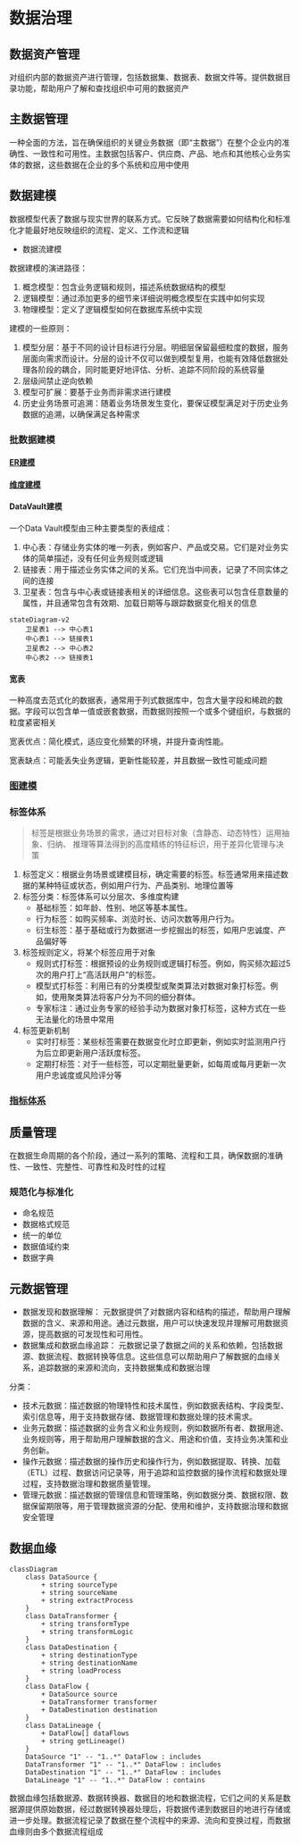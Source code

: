
# 数据治理

## 数据资产管理

对组织内部的数据资产进行管理，包括数据集、数据表、数据文件等。提供数据目录功能，帮助用户了解和查找组织中可用的数据资产

## 主数据管理

一种全面的方法，旨在确保组织的关键业务数据（即“主数据”）在整个企业内的准确性、一致性和可用性。主数据包括客户、供应商、产品、地点和其他核心业务实体的数据，这些数据在企业的多个系统和应用中使用

## 数据建模

数据模型代表了数据与现实世界的联系方式。它反映了数据需要如何结构化和标准化才能最好地反映组织的流程、定义、工作流和逻辑

- 数据流建模

数据建模的演进路径：

1. 概念模型：包含业务逻辑和规则，描述系统数据结构的模型
2. 逻辑模型：通过添加更多的细节来详细说明概念模型在实践中如何实现
3. 物理模型：定义了逻辑模型如何在数据库系统中实现

建模的一些原则：

1. 模型分层：基于不同的设计目标进行分层。明细层保留最细粒度的数据，服务层面向需求而设计。分层的设计不仅可以做到模型复用，也能有效降低数据处理各阶段的耦合，同时能更好地评估、分析、追踪不同阶段的系统容量
2. 层级间禁止逆向依赖
3. 模型可扩展：要基于业务而非需求进行建模
4. 历史业务场景可追溯：随着业务场景发生变化，要保证模型满足对于历史业务数据的追溯，以确保满足各种需求

### 批数据建模

#### [ER建模](/中间件/数据库/数据库系统/数据库设计.md#ER模型)
#### [维度建模](/数据技术/数据仓库.md#维度建模)

#### DataVault建模

一个Data Vault模型由三种主要类型的表组成：

1. 中心表：存储业务实体的唯一列表，例如客户、产品或交易。它们是对业务实体的简单描述，没有任何业务规则或逻辑
2. 链接表：用于描述业务实体之间的关系。它们充当中间表，记录了不同实体之间的连接
3. 卫星表：包含与中心表或链接表相关的详细信息。这些表可以包含任意数量的属性，并且通常包含有效期、加载日期等与跟踪数据变化相关的信息

```mermaid
stateDiagram-v2
    卫星表1 --> 中心表1
    中心表1 --> 链接表1
    卫星表2 --> 中心表2
    中心表2 --> 链接表1
```

#### 宽表

一种高度去范式化的数据表，通常用于列式数据库中，包含大量字段和稀疏的数据。字段可以包含单一值或嵌套数据，而数据则按照一个或多个键组织，与数据的粒度紧密相关

宽表优点：简化模式，适应变化频繁的环境，并提升查询性能。

宽表缺点：可能丢失业务逻辑，更新性能较差，并且数据一致性可能成问题

### [图建模](/中间件/数据库/图数据库.md#数据建模)

### 标签体系

> 标签是根据业务场景的需求，通过对目标对象（含静态、动态特性）运用抽象、归纳、
推理等算法得到的高度精练的特征标识，用于差异化管理与决策

1. 标签定义：根据业务场景或建模目标，确定需要的标签。标签通常用来描述数据的某种特征或状态，例如用户行为、产品类别、地理位置等
2. 标签分类：标签体系可以分层次、多维度构建
    - 基础标签：如年龄、性别、地区等基本属性。
    - 行为标签：如购买频率、浏览时长、访问次数等用户行为。
    - 衍生标签：基于基础或行为数据进一步挖掘出的标签，如用户忠诚度、产品偏好等
3. 标签规则定义，将某个标签应用于对象
    - 规则式打标签：根据预设的业务规则或逻辑打标签。例如，购买频次超过5次的用户打上“高活跃用户”的标签。
    - 模型式打标签：利用已有的分类模型或聚类算法对数据对象打标签。例如，使用聚类算法将客户分为不同的细分群体。
    - 专家标注：通过业务专家的经验手动为数据对象打标签，这种方式在一些无法量化的场景中常用
4. 标签更新机制
    - 实时打标签：某些标签需要在数据变化时立即更新，例如实时监测用户行为后立即更新用户活跃度标签。
    - 定期打标签：对于一些标签，可以定期批量更新，如每周或每月更新一次用户忠诚度或风险评分等

### [指标体系](/数据技术/数据分析.md#数据指标体系)

## 质量管理

在数据生命周期的各个阶段，通过一系列的策略、流程和工具，确保数据的准确性、一致性、完整性、可靠性和及时性的过程

### 规范化与标准化

- 命名规范
- 数据格式规范
- 统一的单位
- 数据值域约束
- 数据字典

## 元数据管理

- 数据发现和数据理解： 元数据提供了对数据内容和结构的描述，帮助用户理解数据的含义、来源和用途。通过元数据，用户可以快速发现并理解可用数据资源，提高数据的可发现性和可用性。
- 数据集成和数据血缘追踪： 元数据记录了数据之间的关系和依赖，包括数据源、数据流程、数据转换等信息。这些信息可以帮助用户了解数据的血缘关系，追踪数据的来源和流向，支持数据集成和数据治理

分类：

- 技术元数据：描述数据的物理特性和技术属性，例如数据表结构、字段类型、索引信息等，用于支持数据存储、数据管理和数据处理的技术需求。
- 业务元数据：描述数据的业务含义和业务规则，例如数据所有者、数据用途、业务规则等，用于帮助用户理解数据的含义、用途和价值，支持业务决策和业务创新。
- 操作元数据：描述数据的操作历史和操作行为，例如数据提取、转换、加载（ETL）过程、数据访问记录等，用于追踪和监控数据的操作流程和数据处理过程，支持数据治理和数据质量管理。
- 管理元数据：描述数据的管理信息和管理策略，例如数据分类、数据权限、数据保留期限等，用于管理数据资源的分配、使用和维护，支持数据治理和数据安全管理

## 数据血缘

```mermaid
classDiagram
    class DataSource {
        + string sourceType
        + string sourceName
        + string extractProcess
    }
    class DataTransformer {
        + string transformType
        + string transformLogic
    }
    class DataDestination {
        + string destinationType
        + string destinationName
        + string loadProcess
    }
    class DataFlow {
        + DataSource source
        + DataTransformer transformer
        + DataDestination destination
    }
    class DataLineage {
        + DataFlow[] dataFlows
        + string getLineage()
    }
    DataSource "1" -- "1..*" DataFlow : includes
    DataTransformer "1" -- "1..*" DataFlow : includes
    DataDestination "1" -- "1..*" DataFlow : includes
    DataLineage "1" -- "1..*" DataFlow : contains
```

数据血缘包括数据源、数据转换器、数据目的地和数据流程，它们之间的关系是数据源提供原始数据，经过数据转换器处理后，将数据传递到数据目的地进行存储或进一步处理。数据流程记录了数据在整个流程中的来源、流向和变换过程，而数据血缘则由多个数据流程组成
